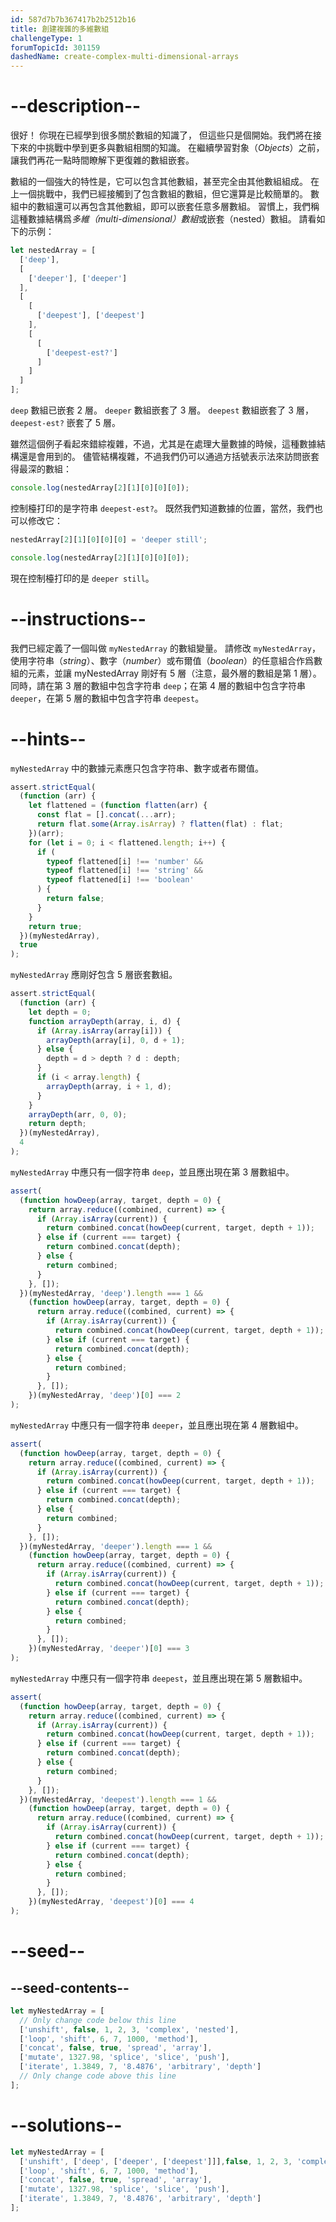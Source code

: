 ```yaml
---
id: 587d7b7b367417b2b2512b16
title: 創建複雜的多維數組
challengeType: 1
forumTopicId: 301159
dashedName: create-complex-multi-dimensional-arrays
---
```


# --description--

很好！ 你現在已經學到很多關於數組的知識了， 但這些只是個開始。我們將在接下來的中挑戰中學到更多與數組相關的知識。 在繼續學習對象（<dfn>Objects</dfn>）之前，讓我們再花一點時間瞭解下更復雜的數組嵌套。

數組的一個強大的特性是，它可以包含其他數組，甚至完全由其他數組組成。 在上一個挑戰中，我們已經接觸到了包含數組的數組，但它還算是比較簡單的。 數組中的數組還可以再包含其他數組，即可以嵌套任意多層數組。 習慣上，我們稱這種數據結構爲<dfn>多維（multi-dimensional）數組</dfn>或嵌套（nested）數組。 請看如下的示例：

```js
let nestedArray = [
  ['deep'],
  [
    ['deeper'], ['deeper'] 
  ],
  [
    [
      ['deepest'], ['deepest']
    ],
    [
      [
        ['deepest-est?']
      ]
    ]
  ]
];
```

`deep` 數組已嵌套 2 層。 `deeper` 數組嵌套了 3 層。 `deepest` 數組嵌套了 3 層， `deepest-est?` 嵌套了 5 層。

雖然這個例子看起來錯綜複雜，不過，尤其是在處理大量數據的時候，這種數據結構還是會用到的。 儘管結構複雜，不過我們仍可以通過方括號表示法來訪問嵌套得最深的數組：

```js
console.log(nestedArray[2][1][0][0][0]);
```

控制檯打印的是字符串 `deepest-est?`。 既然我們知道數據的位置，當然，我們也可以修改它：

```js
nestedArray[2][1][0][0][0] = 'deeper still';

console.log(nestedArray[2][1][0][0][0]);
```

現在控制檯打印的是 `deeper still`。

# --instructions--

我們已經定義了一個叫做 `myNestedArray` 的數組變量。 請修改 `myNestedArray`，使用字符串（<dfn>string</dfn>）、數字（<dfn>number</dfn>）或布爾值（<dfn>boolean</dfn>）的任意組合作爲數組的元素，並讓 myNestedArray 剛好有 5 層（注意，最外層的數組是第 1 層）。 同時，請在第 3 層的數組中包含字符串 `deep`；在第 4 層的數組中包含字符串 `deeper`，在第 5 層的數組中包含字符串 `deepest`。

# --hints--

`myNestedArray` 中的數據元素應只包含字符串、數字或者布爾值。

```js
assert.strictEqual(
  (function (arr) {
    let flattened = (function flatten(arr) {
      const flat = [].concat(...arr);
      return flat.some(Array.isArray) ? flatten(flat) : flat;
    })(arr);
    for (let i = 0; i < flattened.length; i++) {
      if (
        typeof flattened[i] !== 'number' &&
        typeof flattened[i] !== 'string' &&
        typeof flattened[i] !== 'boolean'
      ) {
        return false;
      }
    }
    return true;
  })(myNestedArray),
  true
);
```

`myNestedArray` 應剛好包含 5 層嵌套數組。

```js
assert.strictEqual(
  (function (arr) {
    let depth = 0;
    function arrayDepth(array, i, d) {
      if (Array.isArray(array[i])) {
        arrayDepth(array[i], 0, d + 1);
      } else {
        depth = d > depth ? d : depth;
      }
      if (i < array.length) {
        arrayDepth(array, i + 1, d);
      }
    }
    arrayDepth(arr, 0, 0);
    return depth;
  })(myNestedArray),
  4
);
```

`myNestedArray` 中應只有一個字符串 `deep`，並且應出現在第 3 層數組中。

```js
assert(
  (function howDeep(array, target, depth = 0) {
    return array.reduce((combined, current) => {
      if (Array.isArray(current)) {
        return combined.concat(howDeep(current, target, depth + 1));
      } else if (current === target) {
        return combined.concat(depth);
      } else {
        return combined;
      }
    }, []);
  })(myNestedArray, 'deep').length === 1 &&
    (function howDeep(array, target, depth = 0) {
      return array.reduce((combined, current) => {
        if (Array.isArray(current)) {
          return combined.concat(howDeep(current, target, depth + 1));
        } else if (current === target) {
          return combined.concat(depth);
        } else {
          return combined;
        }
      }, []);
    })(myNestedArray, 'deep')[0] === 2
);
```

`myNestedArray` 中應只有一個字符串 `deeper`，並且應出現在第 4 層數組中。

```js
assert(
  (function howDeep(array, target, depth = 0) {
    return array.reduce((combined, current) => {
      if (Array.isArray(current)) {
        return combined.concat(howDeep(current, target, depth + 1));
      } else if (current === target) {
        return combined.concat(depth);
      } else {
        return combined;
      }
    }, []);
  })(myNestedArray, 'deeper').length === 1 &&
    (function howDeep(array, target, depth = 0) {
      return array.reduce((combined, current) => {
        if (Array.isArray(current)) {
          return combined.concat(howDeep(current, target, depth + 1));
        } else if (current === target) {
          return combined.concat(depth);
        } else {
          return combined;
        }
      }, []);
    })(myNestedArray, 'deeper')[0] === 3
);
```

`myNestedArray` 中應只有一個字符串 `deepest`，並且應出現在第 5 層數組中。

```js
assert(
  (function howDeep(array, target, depth = 0) {
    return array.reduce((combined, current) => {
      if (Array.isArray(current)) {
        return combined.concat(howDeep(current, target, depth + 1));
      } else if (current === target) {
        return combined.concat(depth);
      } else {
        return combined;
      }
    }, []);
  })(myNestedArray, 'deepest').length === 1 &&
    (function howDeep(array, target, depth = 0) {
      return array.reduce((combined, current) => {
        if (Array.isArray(current)) {
          return combined.concat(howDeep(current, target, depth + 1));
        } else if (current === target) {
          return combined.concat(depth);
        } else {
          return combined;
        }
      }, []);
    })(myNestedArray, 'deepest')[0] === 4
);
```

# --seed--

## --seed-contents--

```js
let myNestedArray = [
  // Only change code below this line
  ['unshift', false, 1, 2, 3, 'complex', 'nested'],
  ['loop', 'shift', 6, 7, 1000, 'method'],
  ['concat', false, true, 'spread', 'array'],
  ['mutate', 1327.98, 'splice', 'slice', 'push'],
  ['iterate', 1.3849, 7, '8.4876', 'arbitrary', 'depth']
  // Only change code above this line
];
```

# --solutions--

```js
let myNestedArray = [
  ['unshift', ['deep', ['deeper', ['deepest']]],false, 1, 2, 3, 'complex', 'nested'],
  ['loop', 'shift', 6, 7, 1000, 'method'],
  ['concat', false, true, 'spread', 'array'],
  ['mutate', 1327.98, 'splice', 'slice', 'push'],
  ['iterate', 1.3849, 7, '8.4876', 'arbitrary', 'depth']
];
```
